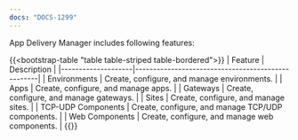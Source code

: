 ```yaml
---
docs: "DOCS-1299"
---
```


App Delivery Manager includes following features:

{{<bootstrap-table "table table-striped table-bordered">}}
| Feature            | Description                                       |
|--------------------|---------------------------------------------------|
| Environments       | Create, configure, and manage environments.       |
| Apps               | Create, configure, and manage apps.               |
| Gateways           | Create, configure, and manage gateways.           |
| Sites              | Create, configure, and manage sites.              |
| TCP-UDP Components | Create, configure, and manage TCP/UDP components. |
| Web Components     | Create, configure, and manage web components.     |
{{</bootstrap-table>}}
